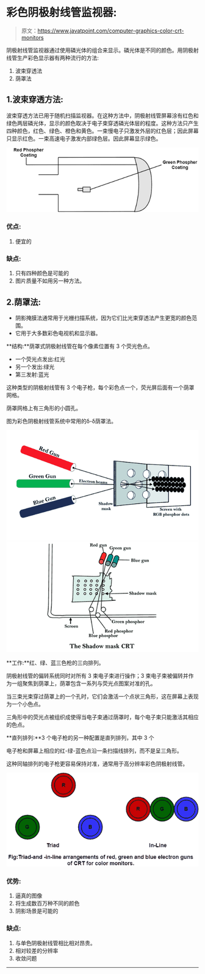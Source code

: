 # 彩色阴极射线管监视器:

> 原文：<https://www.javatpoint.com/computer-graphics-color-crt-monitors>

阴极射线管监视器通过使用磷光体的组合来显示。磷光体是不同的颜色。用阴极射线管生产彩色显示器有两种流行的方法:

1.  波束穿透法
2.  荫罩法

## 1.波束穿透方法:

波束穿透方法已用于随机扫描监视器。在这种方法中，阴极射线管屏幕涂有红色和绿色两层磷光体，显示的颜色取决于电子束穿透磷光体层的程度。这种方法只产生四种颜色，红色、绿色、橙色和黄色。一束慢电子只激发外层的红色层；因此屏幕只显示红色。一束高速电子激发内部绿色层。因此屏幕显示绿色。

![Color CRT Monitors](img/e00e85496abb8065973e2f7c72d46018.png)

### 优点:

1.  便宜的

### 缺点:

1.  只有四种颜色是可能的
2.  图片质量不如用另一种方法。

## 2.荫罩法:

*   阴影掩膜法通常用于光栅扫描系统，因为它们比光束穿透法产生更宽的颜色范围。
*   它用于大多数彩色电视机和显示器。

**结构:**荫罩式阴极射线管在每个像素位置有 3 个荧光色点。

*   一个荧光点发出:红光
*   另一个发出:绿光
*   第三发射:蓝光

这种类型的阴极射线管有 3 个电子枪，每个彩色点一个，荧光屏后面有一个荫罩网格。

荫罩网格上有三角形的小圆孔。

图为彩色阴极射线管系统中常用的δ-δ荫罩法。

![Color CRT Monitors](img/d2cc61c59c2fdba1c198c4503cf3652a.png)
![Color CRT Monitors](img/3da0de99596b7bc699a7e370682dad5e.png)

**工作:**红、绿、蓝三色枪的三向排列。

阴极射线管的偏转系统同时对所有 3 束电子束进行操作；3 束电子束被偏转并作为一组聚焦到荫罩上，荫罩包含一系列与荧光点图案对准的孔。

当三束光束穿过荫罩上的一个孔时，它们会激活一个点状三角形，这在屏幕上表现为一个小色点。

三角形中的荧光点被组织成使得当电子束通过荫罩时，每个电子束只能激活其相应的色点。

**直列排列:**3 个电子枪的另一种配置是直列排列，其中 3 个

电子枪和屏幕上相应的红-绿-蓝色点沿一条扫描线排列，而不是呈三角形。

这种同轴排列的电子枪更容易保持对准，通常用于高分辨率彩色阴极射线管。

![Color CRT Monitors](img/2a9c0eec005071aecb04afedfc7a57a8.png)

### 优势:

1.  逼真的图像
2.  将生成数百万种不同的颜色
3.  阴影场景是可能的

### 缺点:

1.  与单色阴极射线管相比相对昂贵。
2.  相对较差的分辨率
3.  收敛问题

* * *